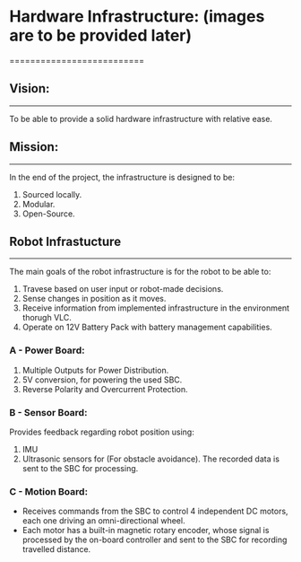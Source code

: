 # Hardware Infrastructure: (images are to be provided later)
==========================
## Vision:
----------
To be able to provide a solid hardware infrastructure with relative ease.
## Mission:
-----------
In the end of the project, the infrastructure is designed to be:
1. Sourced locally.
2. Modular.
3. Open-Source.

## Robot Infrastucture
-------------------------
The main goals of the robot infrastructure is for the robot to be able to:
1. Travese based on user input or robot-made decisions.
2. Sense changes in position as it moves.
3. Receive information from implemented infrastructure in the environment thorugh VLC.
4. Operate on 12V Battery Pack with battery management capabilities.
   
### A - Power Board:
1. Multiple Outputs for Power Distribution.
2. 5V conversion, for powering the used SBC.
3. Reverse Polarity and Overcurrent Protection.

### B - Sensor Board:
Provides feedback regarding robot position using:
1. IMU
2. Ultrasonic sensors for (For obstacle avoidance).
The recorded data is sent to the SBC for processing.

### C - Motion Board:
* Receives commands from the SBC to control 4 independent DC motors, each one driving an omni-directional wheel.
* Each motor has a built-in magnetic rotary encoder, whose signal is processed by the on-board controller and sent to the SBC for recording travelled distance.
